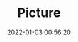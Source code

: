 ---
weight: 1
images:
- /images/edited/137.jpeg
title: Picture
date: 2022-01-03 00:56:20
tags: [luminarneo,work,ILCE7M3,32.0,cup,donut,diningtable,fork]
---